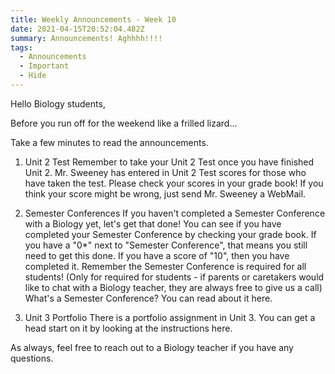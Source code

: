 ```yaml
---
title: Weekly Announcements - Week 10
date: 2021-04-15T20:52:04.482Z
summary: Announcements! Aghhhh!!!!
tags:
  - Announcements
  - Important
  - Hide
---
```

Hello Biology students,

Before you run off for the weekend like a frilled lizard...

Take a few minutes to read the announcements.

1. Unit 2 Test
Remember to take your Unit 2 Test once you have finished Unit 2.
Mr. Sweeney has entered in Unit 2 Test scores for those who have taken the test. Please check your scores in your grade book! If you think your score might be wrong, just send Mr. Sweeney a WebMail.

2. Semester Conferences
If you haven't completed a Semester Conference with a Biology yet, let's get that done! You can see if you have completed your Semester Conference by checking your grade book. If you have a "0*" next to "Semester Conference", that means you still need to get this done. If you have a score of "10", then you have completed it.
Remember the Semester Conference is required for all students! (Only for required for students - if parents or caretakers would like to chat with a Biology teacher, they are always free to give us a call)
What's a Semester Conference? You can read about it here.

3. Unit 3 Portfolio
There is a portfolio assignment in Unit 3. You can get a head start on it by looking at the instructions here.

As always, feel free to reach out to a Biology teacher if you have any questions.